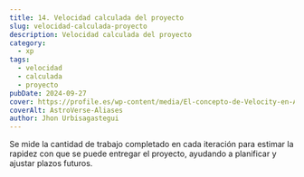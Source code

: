 ```yaml
---
title: 14. Velocidad calculada del proyecto
slug: velocidad-calculada-proyecto
description: Velocidad calculada del proyecto
category:
  - xp
tags:
  - velocidad
  - calculada
  - proyecto
pubDate: 2024-09-27
cover: https://profile.es/wp-content/media/El-concepto-de-Velocity-en-Agile.jpg
coverAlt: AstroVerse-Aliases
author: Jhon Urbisagastegui
---
```


Se mide la cantidad de trabajo completado en cada iteración para estimar la rapidez con que se puede entregar el proyecto, ayudando a planificar y ajustar plazos futuros.